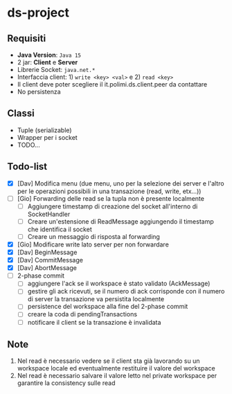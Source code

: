 # ds-project
## Requisiti
- **Java Version**: `Java 15`
- 2 jar: **Client** e **Server**
- Librerie Socket: `java.net.*`
- Interfaccia client: 1) `write <key> <val>` e 2) `read <key>`
- Il client deve poter scegliere il it.polimi.ds.client.peer da contattare
- No persistenza

## Classi
- Tuple (serializable)
- Wrapper per i socket
- TODO...

## Todo-list
- [x] [Dav] Modifica menu (due menu, uno per la selezione dei server e l'altro per le operazioni possibili in una transazione (read, write, etx...))
- [ ] [Gio] Forwarding delle read se la tupla non è presente localmente
  - [ ] Aggiungere timestamp di creazione del socket all'interno di SocketHandler
  - [ ] Creare un'estensione di ReadMessage aggiungendo il timestamp che identifica il socket
  - [ ] Creare un messaggio di risposta al forwarding
- [x] [Gio] Modificare write lato server per non forwardare
- [x] [Dav] BeginMessage
- [x] [Dav] CommitMessage
- [x] [Dav] AbortMessage
- [ ] 2-phase commit
  - [ ] aggiungere l'ack se il workspace è stato validato (AckMessage)
  - [ ] gestire gli ack ricevuti, se il numero di ack corrisponde con il numero di server la transazione va persistita localmente
  - [ ] persistence del workspace alla fine del 2-phase commit
  - [ ] creare la coda di pendingTransactions
  - [ ] notificare il client se la transazione è invalidata
  
## Note
1) Nel read è necessario vedere se il client sta già lavorando su un workspace locale ed eventualmente restituire il valore del workspace
2) Nel read è necessario salvare il valore letto nel private workspace per garantire la consistency sulle read
